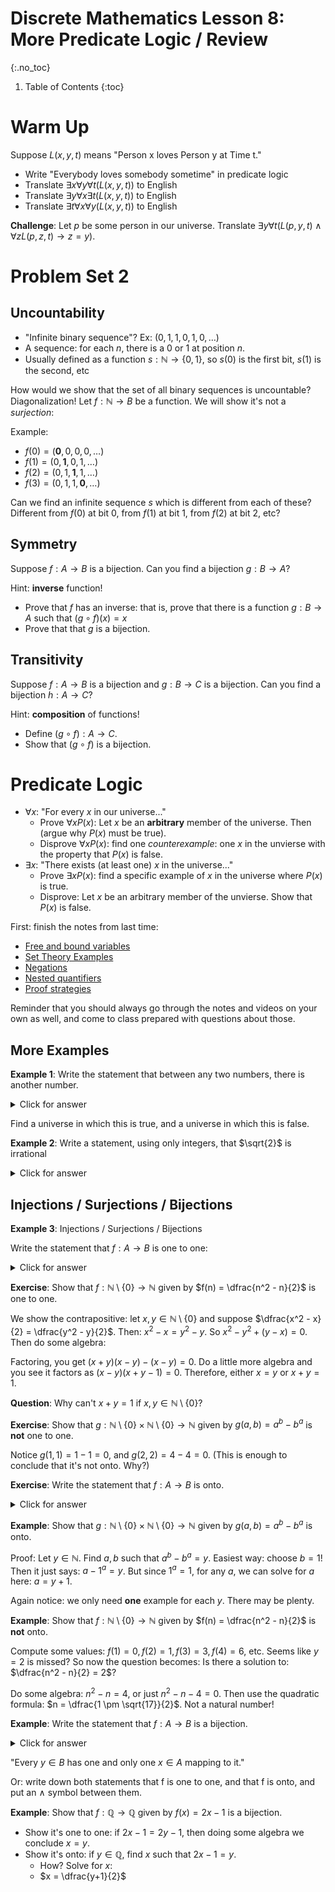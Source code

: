 # Discrete Mathematics Lesson 8: More Predicate Logic / Review
{:.no_toc}

1. Table of Contents
{:toc}

# Warm Up

Suppose $L(x, y, t)$ means "Person x loves Person y at Time t."

* Write "Everybody loves somebody sometime" in predicate logic
* Translate $\exists x \forall y \forall t (L(x, y, t))$ to English
* Translate $\exists y \forall x \exists t (L(x, y, t))$ to English
* Translate $\exists t \forall x \forall y (L(x, y, t))$ to English

**Challenge**: Let $p$ be some person in our universe. Translate $\exists y \forall t (L(p, y, t) \wedge \forall z L(p, z, t) \rightarrow z = y)$.

# Problem Set 2

## Uncountability

* "Infinite binary sequence"? Ex: $(0, 1, 1, 0, 1, 0, \ldots)$
* A sequence: for each $n$, there is a 0 or 1 at position $n$.
* Usually defined as a function $s : \mathbb{N} \to \{ 0, 1 \}$, so $s(0)$ is the first bit, $s(1)$ is the second, etc

How would we show that the set of all binary sequences is uncountable? Diagonalization! Let $f : \mathbb{N} \to B$ be a function. We will show it's not a *surjection*:

Example:

* $f(0) = (\mathbf{0}, 0, 0, 0, \ldots)$
* $f(1) = (0, \mathbf{1}, 0, 1, \ldots)$
* $f(2) = (0, 1, \mathbf{1}, 1, \ldots)$
* $f(3) = (0, 1, 1, \mathbf{0}, \ldots)$

Can we find an infinite sequence $s$ which is different from each of these? Different from $f(0)$ at bit 0, from $f(1)$ at bit 1, from $f(2)$ at bit 2, etc?

## Symmetry

Suppose $f : A \to B$ is a bijection. Can you find a bijection $g : B \to A$?

Hint: **inverse** function!

* Prove that $f$ has an inverse: that is, prove that there is a function $g : B \to A$ such that $(g \circ f)(x) = x$
* Prove that that $g$ is a bijection.

## Transitivity

Suppose $f : A \to B$ is a bijection and $g : B \to C$ is a bijection. Can you find a bijection $h : A \to C$?

Hint: **composition** of functions!

* Define $(g \circ f) : A \to C$.
* Show that $(g \circ f)$ is a bijection.

# Predicate Logic

* $\forall x$: "For every $x$ in our universe..."
  * Prove $\forall x P(x)$: Let $x$ be an **arbitrary** member of the universe. Then (argue why $P(x)$ must be true).
  * Disprove $\forall x P(x)$: find one *counterexample*: one $x$ in the unvierse with the property that $P(x)$ is false.
* $\exists x$: "There exists (at least one) $x$ in the universe..."
  * Prove $\exists x P(x)$: find a specific example of $x$ in the universe where $P(x)$ is true.
  * Disprove: Let $x$ be an arbitrary member of the unvierse. Show that $P(x)$ is false.

First: finish the notes from last time:

* [Free and bound variables](lesson7.html#free-and-bound-variables)
* [Set Theory Examples](lesson7.html#set-theory-examples)
* [Negations](lesson7.html#negations-15-mins)
* [Nested quantifiers](lesson7.html#nested-quantifiers)
* [Proof strategies](lesson7.html#proof-strategies-with-quantifiers)

Reminder that you should always go through the notes and videos on your own as well, and come to class prepared with questions about those.

## More Examples

**Example 1**: Write the statement that between any two numbers, there is another number.

<details>
<summary>Click for answer</summary>
<p>$\forall x \forall y (x < y \rightarrow \exists z (x < z \wedge z < y))$</p>
</details>

Find a universe in which this is true, and a universe in which this is false.

**Example 2**: Write a statement, using only integers, that $\sqrt{2}$ is irrational

<details>
<summary>Click for answer</summary>
<p>$\forall m \in \mathbb{Z} \forall n \in \mathbb{Z} (m^2 \neq 2n^2)$</p>
</details>

## Injections / Surjections / Bijections

**Example 3**: Injections / Surjections / Bijections

Write the statement that $f : A \to B$ is one to one:

<details>
<summary>Click for answer</summary>
<p>$\forall x \in A \forall y \in A (x \neq y \rightarrow f(x) \neq f(y))$</p>
</details>

**Exercise**: Show that $f : \mathbb{N} \setminus \{ 0 \} \to \mathbb{N}$ given by $f(n) = \dfrac{n^2 - n}{2}$ is one to one.

We show the contrapositive: let $x, y \in \mathbb{N} \setminus \{ 0 \}$ and suppose $\dfrac{x^2 - x}{2} = \dfrac{y^2 - y}{2}$. Then: $x^2 - x = y^2 - y$. So $x^2 - y^2 + (y - x) = 0$. Then do some algebra:

Factoring, you get $(x+y)(x - y) - (x - y) = 0$. Do a little more algebra and you see it factors as $(x- y)(x+y - 1) = 0$. Therefore, either $x = y$ or $x + y = 1$.

**Question**: Why can't $x + y = 1$ if $x, y \in \mathbb{N} \setminus \{ 0 \}$?


**Exercise**: Show that $g : \mathbb{N} \setminus \{ 0 \} \times \mathbb{N} \setminus \{ 0 \} \to \mathbb{N}$ given by $g(a, b) = a^b - b^a$ is **not** one to one.

Notice  $g(1, 1) = 1 - 1 = 0$, and $g(2, 2) = 4 - 4 = 0$. (This is enough to conclude that it's not onto. Why?)


**Exercise**: Write the statement that $f : A \to B$ is onto.

<details>
<summary>Click for answer</summary>
<p>$\forall y \in B \exists x \in A (f(x) = y)$</p>
</details>

**Example**: Show that $g : \mathbb{N} \setminus \{ 0 \} \times \mathbb{N} \setminus \{ 0 \} \to \mathbb{N}$ given by $g(a, b) = a^b - b^a$ is onto.

Proof: Let $y \in \mathbb{N}$. Find $a, b$ such that $a^b - b^a = y$. Easiest way: choose $b = 1$! Then it just says: $a - 1^a = y$. But since $1^a = 1$, for any $a$, we can solve for $a$ here: $a = y + 1$.

Again notice: we only need **one** example for each $y$. There may be plenty.

**Example**: Show that $f : \mathbb{N} \setminus \{ 0 \} \to \mathbb{N}$ given by $f(n) = \dfrac{n^2 - n}{2}$ is **not** onto.

Compute some values: $f(1) = 0, f(2) = 1, f(3) = 3, f(4) = 6$, etc. Seems like $y = 2$ is missed? So now the question becomes: Is there a solution to: $\dfrac{n^2 - n}{2} = 2$?

Do some algebra: $n^2 - n = 4$, or just $n^2 - n - 4 = 0$. Then use the quadratic formula:  $n = \dfrac{1 \pm \sqrt{17}}{2}$. Not a natural number!

**Example**: Write the statement that $f : A \to B$ is a bijection.

<details>
<summary>Click for answer</summary>
<p>$\forall y \in B [\exists x \in A (f(x) = y) \wedge \forall z \in A (f(z) = y \rightarrow x = z)]$</p>
</details>

"Every $y \in B$ has one and only one $x \in A$ mapping to it."

Or: write down both statements that f is one to one, and that f is onto, and put an $\wedge$ symbol between them.

**Example**: Show that $f : \mathbb{Q} \to \mathbb{Q}$ given by $f(x) = 2x - 1$ is a bijection.

* Show it's one to one: if $2x - 1 = 2y - 1$, then doing some algebra we conclude $x = y$.
* Show it's onto: if $y \in \mathbb{Q}$, find $x$ such that $2x - 1 = y$.
  * How? Solve for $x$:
  * $x = \dfrac{y+1}{2}$
